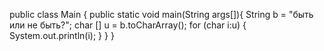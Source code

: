public class Main {
public static void main(String args[]){
    String b = "быть или не быть?";
    char [] u = b.toCharArray();
    for (char i:u) {
    System.out.println(i);
    }
}
}
